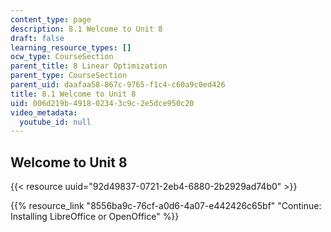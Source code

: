 ```yaml
---
content_type: page
description: 8.1 Welcome to Unit 8
draft: false
learning_resource_types: []
ocw_type: CourseSection
parent_title: 8 Linear Optimization
parent_type: CourseSection
parent_uid: daafaa58-867c-9765-f1c4-c60a9c0ed426
title: 8.1 Welcome to Unit 8
uid: 006d219b-4918-0234-3c9c-2e5dce950c20
video_metadata:
  youtube_id: null
---
```

## Welcome to Unit 8

{{< resource uuid="92d49837-0721-2eb4-6880-2b2929ad74b0" >}}

{{% resource_link "8556ba9c-76cf-a0d6-4a07-e442426c65bf" "Continue: Installing LibreOffice or OpenOffice" %}}